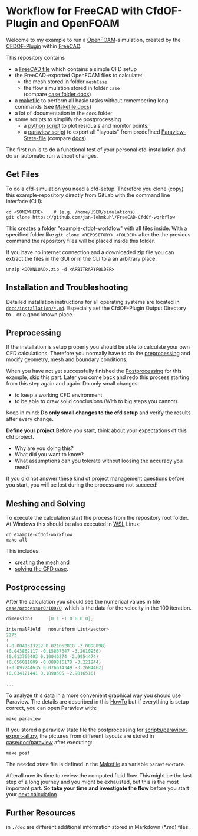Workflow for FreeCAD with CfdOF-Plugin and OpenFOAM
=================================================================

Welcome to my example to run a [OpenFOAM]-simulation, created by the [CFDOF-Plugin] within [FreeCAD]. 

This repository contains
* a [FreeCAD file](freecad-cfd.FCStd) which contains a simple CFD setup 
* the FreeCAD-exported OpenFOAM files to calculate: 
    * the mesh stored in folder `meshCase`  
    * the flow simulation stored in folder `case`  
      (compare [case folder docs](docs/howtos/case-folders.md))
* a [makefile](Makefile) to perform all basic tasks without remembering long commands 
  (see [Makefile docs](docs/howtos/makefiles.md))
* a lot of documentation in the `docs` folder  
* some scripts to simplify the postprocessing
    * a [python script](scripts/python-postprocessing.py) to plot residuals and monitor points.  
    * a [paraview script](scripts/paraview-export-all.py) to export all "layouts" from predefined [Paraview-State-file](post/paraview-state.pvsm) (compare [docs](docs/howtos/paraview-usage.md#open-paraview-with-saved-state-file)).  


The first run is to do a functional test of your personal cfd-installation and do an automatic run without changes.  



Get Files
------------------------------------------------------------

To do a cfd-simulation you need a cfd-setup. 
Therefore you clone (copy) this example-repository directly from GitLab with the command line interface (CLI): 

    cd <SOMEWHERE>    # (e.g. /home/USER/simulations)
    git clone https://github.com/jan-lehmkuhl/FreeCAD-CfdOf-workflow

This creates a folder "example-cfdof-workflow" with all files inside. 
With a specified folder like `git clone <REPOSITORY> <FOLDER>` after the the previous command the repository files will be placed inside this folder.  

If you have no internet connection and a downloaded zip file you can extract the files in the GUI or in the CLI to a an arbitrary place: 

    unzip <DOWNLOAD>.zip -d <ARBITRARYFOLDER>



Installation and Troubleshooting
------------------------------------------------------------

Detailed installation instructions for all operating systems are located in [`docs/installation/*.md`](docs/installation/README.md). 
Especially set the CfdOF-Plugin Output Directory to `.` or a good known place. 



Preprocessing
------------------------------------------------------------

If the installation is setup properly you should be able to calculate your own CFD calculations. 
Therefore you normally have to do the [preprocessing](docs/howtos/preprocessing-steps.md) and modify geometry, mesh and boundary conditions. 

When you have not yet successfully finished the [Postprocessing](#postprocessing) for this example, skip this part. 
Later you come back and redo this process starting from this step again and again. 
Do only small changes: 
* to keep a working CFD environment  
* to be able to draw solid conclusions (With to big steps you cannot). 

Keep in mind: **Do only small changes to the cfd setup** and verify the results after every change.  


**Define your project**
Before you start, think about your expectations of this cfd project. 
* Why are you doing this? 
* What did you want to know? 
* What assumptions can you tolerate without loosing the accuracy you need? 

If you did not answer these kind of project management questions before you start, you will be lost during the process and not succeed!



Meshing and Solving
------------------------------------------------------------

To execute the calculation start the process from the repository root folder. 
At Windows this should be also executed in [WSL](docs/installation-instructions/openfoam.md#option-1-windows-subsystem-for-linux-wsl) Linux:  

    cd example-cfdof-workflow
    make all

This includes: 
* [creating the mesh](docs/howtos/create-mesh.md) and 
* [solving the CFD case](docs/howtos/solve-cfd-case.md).  



Postprocessing
------------------------------------------------------------

After the calculation you should see the numerical values in file [`case/processor0/100/U`](case/processor0/100/U), 
which is the data for the velocity in the 100 iteration.  

~~~c++
dimensions      [0 1 -1 0 0 0 0];

internalField   nonuniform List<vector> 
2275
(
(-0.0041313212 0.021062818 -3.0098098)
(0.043862117 -0.15867647 -3.2610956)
(0.013769403 0.10046274 -2.9954474)
(0.056011809 -0.089816178 -3.221244)
(-0.097244635 0.076614349 -3.2684462)
(0.034121441 0.1890505 -2.9816516)

...
~~~

To analyze this data in a more convenient graphical way you should use Paraview. 
The details are described in this [HowTo](docs/howtos/paraview-usage.md) but
if everything is setup correct, you can open Paraview with: 

    make paraview


If you stored a paraview state file the postprocessing for [scripts/paraview-export-all.py](scripts/paraview-export-all.py), 
the pictures from different layouts are stored in [case/doc/paraview](case/doc/paraview/renderView1.png) after executing:  

    make post

The needed state file is defined in the [Makefile](Makefile#L20) as variable `paraviewState`. 


Afterall now its time to review the computed fluid flow. 
This might be the last step of a long journey and you might be exhausted, but this is the most important part. 
So **take your time and investigate the flow** before you start your [next calculation](#preprocessing). 



Further Resources
------------------------------------------------------------

in `./doc` are different additional information stored in Markdown (*.md) files.

[FreeCAD]:                  https://www.freecadweb.org/
[CFDOF-Plugin]:             https://github.com/jaheyns/CfdOF
[OpenFOAM]:                 https://openfoam.org/

